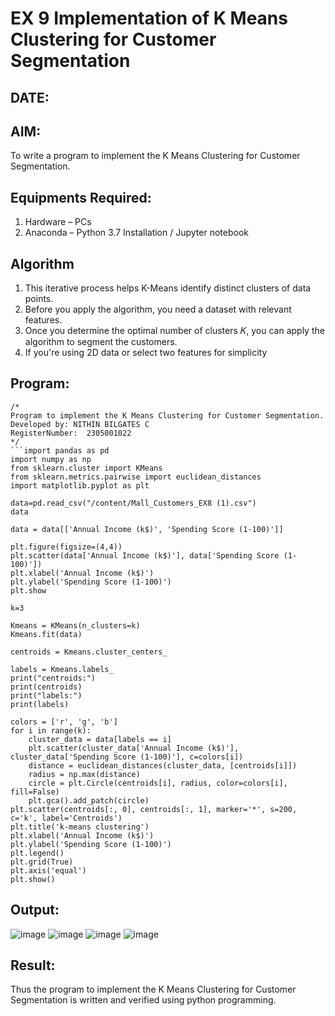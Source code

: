 # EX 9 Implementation of K Means Clustering for Customer Segmentation
## DATE:
## AIM:
To write a program to implement the K Means Clustering for Customer Segmentation.

## Equipments Required:
1. Hardware – PCs
2. Anaconda – Python 3.7 Installation / Jupyter notebook

## Algorithm
1. This iterative process helps K-Means identify distinct clusters of data points. 
2. Before you apply the algorithm, you need a dataset with relevant features. 
3. Once you determine the optimal number of clusters 𝐾, you can apply the algorithm to segment the customers. 
4. If you're using 2D data or select two features for simplicity 
## Program:
```
/*
Program to implement the K Means Clustering for Customer Segmentation.
Developed by: NITHIN BILGATES C
RegisterNumber:  2305001022
*/
```import pandas as pd
import numpy as np
from sklearn.cluster import KMeans
from sklearn.metrics.pairwise import euclidean_distances
import matplotlib.pyplot as plt

data=pd.read_csv("/content/Mall_Customers_EX8 (1).csv")
data

data = data[['Annual Income (k$)', 'Spending Score (1-100)']]

plt.figure(figsize=(4,4))
plt.scatter(data['Annual Income (k$)'], data['Spending Score (1-100)'])
plt.xlabel('Annual Income (k$)')
plt.ylabel('Spending Score (1-100)')
plt.show

k=3

Kmeans = KMeans(n_clusters=k)
Kmeans.fit(data)

centroids = Kmeans.cluster_centers_

labels = Kmeans.labels_
print("centroids:")
print(centroids)
print("labels:")
print(labels)

colors = ['r', 'g', 'b']
for i in range(k):
    cluster_data = data[labels == i]
    plt.scatter(cluster_data['Annual Income (k$)'], cluster_data['Spending Score (1-100)'], c=colors[i])
    distance = euclidean_distances(cluster_data, [centroids[i]])
    radius = np.max(distance)
    circle = plt.Circle(centroids[i], radius, color=colors[i], fill=False)
    plt.gca().add_patch(circle)
plt.scatter(centroids[:, 0], centroids[:, 1], marker='*', s=200, c='k', label='Centroids')
plt.title('k-means clustering')
plt.xlabel('Annual Income (k$)')
plt.ylabel('Spending Score (1-100)')
plt.legend()
plt.grid(True)
plt.axis('equal')
plt.show()

```
## Output:
![image](https://github.com/user-attachments/assets/8b8df5cb-66bd-4570-b7eb-50a70c7bd999)
![image](https://github.com/user-attachments/assets/ad90562b-9a9f-4af4-a1aa-294416c94527)
![image](https://github.com/user-attachments/assets/b2578f88-a634-4447-8d1a-53afdb61d5ae)
![image](https://github.com/user-attachments/assets/cbd20632-1d15-446c-bae6-b1ed7ed0c429)



## Result:
Thus the program to implement the K Means Clustering for Customer Segmentation is written and verified using python programming.
